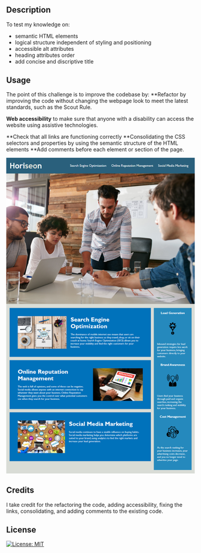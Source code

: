 # <Your-Project-Title>

## Description

To test my knowledge on:
 
- semantic HTML elements
- logical structure independent of styling and positioning
- accessible alt attributes
- heading attributes order
- add concise and discriptive title


## Usage

The point of this challenge is to improve the codebase by:
 **Refactor by improving the code without changing the webpage look to meet the latest standards, such as the Scout Rule.  

 **Web accessibility** to make sure that anyone with a disability can access the website using assistive technologies.

 **Check that all links are functioning correctly
 **Consolidating the CSS selectors and properties by using the semantic structure of the HTML elements
 **Add comments before each element or section of the page.
 
  ![alt text](/assets/images/01-html-css-git-homework-demo.png?raw=true)

 
## Credits

I take credit for the refactoring the code, adding accessibility, fixing the links, consolidating, and adding comments to the existing code.

## License

  [![License: MIT](https://img.shields.io/badge/License-MIT-yellow.svg)](https://opensource.org/licenses/MIT)

